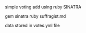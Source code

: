 simple voting add using ruby SINATRA

gem sinatra
ruby suffragist.md

data stored in votes.yml file
